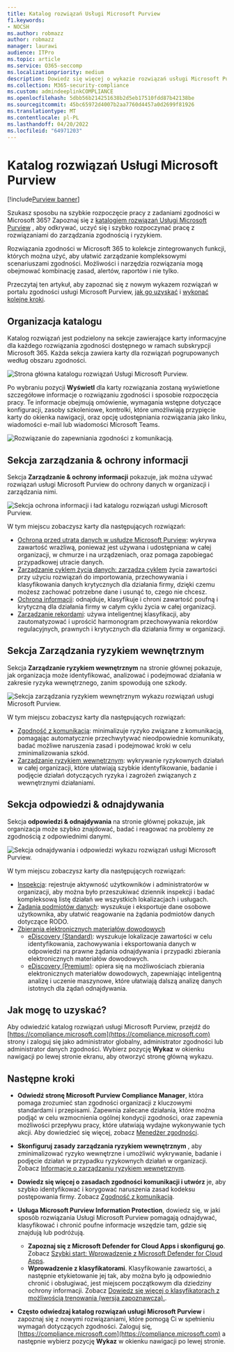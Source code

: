 ```yaml
---
title: Katalog rozwiązań Usługi Microsoft Purview
f1.keywords:
- NOCSH
ms.author: robmazz
author: robmazz
manager: laurawi
audience: ITPro
ms.topic: article
ms.service: O365-seccomp
ms.localizationpriority: medium
description: Dowiedz się więcej o wykazie rozwiązań usługi Microsoft Purview, w tym o tym, co zawiera, sposobie jego pobierania i kolejnych krokach.
ms.collection: M365-security-compliance
ms.custom: admindeeplinkCOMPLIANCE
ms.openlocfilehash: 5dbb56b214251638b2d5eb17510fdd87b42138be
ms.sourcegitcommit: 45bc65972d4007b2aa7760d4457a0d2699f81926
ms.translationtype: MT
ms.contentlocale: pl-PL
ms.lasthandoff: 04/20/2022
ms.locfileid: "64971203"
---
```

# <a name="microsoft-purview-solution-catalog"></a>Katalog rozwiązań Usługi Microsoft Purview

[!include[Purview banner](../includes/purview-rebrand-banner.md)]

Szukasz sposobu na szybkie rozpoczęcie pracy z zadaniami zgodności w Microsoft 365? Zapoznaj się z [katalogiem rozwiązań Usługi Microsoft Purview](https://compliance.microsoft.com/solutioncatalog) , aby odkrywać, uczyć się i szybko rozpoczynać pracę z rozwiązaniami do zarządzania zgodnością i ryzykiem.

Rozwiązania zgodności w Microsoft 365 to kolekcje zintegrowanych funkcji, których można użyć, aby ułatwić zarządzanie kompleksowymi scenariuszami zgodności. Możliwości i narzędzia rozwiązania mogą obejmować kombinację zasad, alertów, raportów i nie tylko.

Przeczytaj ten artykuł, aby zapoznać się z nowym wykazem rozwiązań w portalu zgodności usługi Microsoft Purview, [jak go uzyskać](#how-do-i-get-this) i [wykonać kolejne kroki](#next-steps).

## <a name="catalog-organization"></a>Organizacja katalogu

Katalog rozwiązań jest podzielony na sekcje zawierające karty informacyjne dla każdego rozwiązania zgodności dostępnego w ramach subskrypcji Microsoft 365. Każda sekcja zawiera karty dla rozwiązań pogrupowanych według obszaru zgodności.

![Strona główna katalogu rozwiązań Usługi Microsoft Purview.](../media/m365-solution-catalog-home.png)

Po wybraniu pozycji **Wyświetl** dla karty rozwiązania zostaną wyświetlone szczegółowe informacje o rozwiązaniu zgodności i sposobie rozpoczęcia pracy. Te informacje obejmują omówienie, wymagania wstępne dotyczące konfiguracji, zasoby szkoleniowe, kontrolki, które umożliwiają przypięcie karty do okienka nawigacji, oraz opcję udostępniania rozwiązania jako linku, wiadomości e-mail lub wiadomości Microsoft Teams.

![Rozwiązanie do zapewniania zgodności z komunikacją.](../media/m365-solution-catalog-communication-compliance.png)

## <a name="information-protection--governance-section"></a>Sekcja zarządzania & ochrony informacji

Sekcja **Zarządzanie & ochrony informacji** pokazuje, jak można używać rozwiązań usługi Microsoft Purview do ochrony danych w organizacji i zarządzania nimi.

![Sekcja ochrona informacji i ład katalogu rozwiązań usługi Microsoft Purview.](../media/m365-solution-catalog-information-protection-governance.png)

W tym miejscu zobaczysz karty dla następujących rozwiązań:

- [Ochrona przed utratą danych w usłudze Microsoft Purview](dlp-learn-about-dlp.md): wykrywa zawartość wrażliwą, ponieważ jest używana i udostępniana w całej organizacji, w chmurze i na urządzeniach, oraz pomaga zapobiegać przypadkowej utracie danych.
- [Zarządzanie cyklem życia danych: zarządza cyklem](manage-data-governance.md) życia zawartości przy użyciu rozwiązań do importowania, przechowywania i klasyfikowania danych krytycznych dla działania firmy, dzięki czemu możesz zachować potrzebne dane i usunąć to, czego nie chcesz.
- [Ochrona informacji](information-protection.md): odnajduje, klasyfikuje i chroni zawartość poufną i krytyczną dla działania firmy w całym cyklu życia w całej organizacji.
- [Zarządzanie rekordami](records-management.md): używa inteligentnej klasyfikacji, aby zautomatyzować i uprościć harmonogram przechowywania rekordów regulacyjnych, prawnych i krytycznych dla działania firmy w organizacji.

## <a name="insider-risk-management-section"></a>Sekcja Zarządzania ryzykiem wewnętrznym

Sekcja **Zarządzanie ryzykiem wewnętrznym** na stronie głównej pokazuje, jak organizacja może identyfikować, analizować i podejmować działania w zakresie ryzyka wewnętrznego, zanim spowodują one szkody.

![Sekcja zarządzania ryzykiem wewnętrznym wykazu rozwiązań usługi Microsoft Purview.](../media/m365-solution-catalog-insider-risk-management.png)

W tym miejscu zobaczysz karty dla następujących rozwiązań:

- [Zgodność z komunikacją](communication-compliance.md): minimalizuje ryzyko związane z komunikacją, pomagając automatycznie przechwytywać nieodpowiednie komunikaty, badać możliwe naruszenia zasad i podejmować kroki w celu zminimalizowania szkód.
- [Zarządzanie ryzykiem wewnętrznym](insider-risk-management.md): wykrywanie ryzykownych działań w całej organizacji, które ułatwiają szybkie identyfikowanie, badanie i podjęcie działań dotyczących ryzyka i zagrożeń związanych z wewnętrznymi działaniami.

## <a name="discovery--response-section"></a>Sekcja odpowiedzi & odnajdywania

Sekcja **odpowiedzi & odnajdywania** na stronie głównej pokazuje, jak organizacja może szybko znajdować, badać i reagować na problemy ze zgodnością z odpowiednimi danymi.

![Sekcja odnajdywania i odpowiedzi wykazu rozwiązań usługi Microsoft Purview.](../media/m365-solution-catalog-discovery-response.png)

W tym miejscu zobaczysz karty dla następujących rozwiązań:

- [Inspekcja](search-the-audit-log-in-security-and-compliance.md): rejestruje aktywność użytkowników i administratorów w organizacji, aby można było przeszukiwać dziennik inspekcji i badać kompleksową listę działań we wszystkich lokalizacjach i usługach.
- [Żądania podmiotów danych](/compliance/regulatory/gdpr-manage-gdpr-data-subject-requests-with-the-dsr-case-tool): wyszukuje i eksportuje dane osobowe użytkownika, aby ułatwić reagowanie na żądania podmiotów danych dotyczące RODO.
- [Zbierania elektronicznych materiałów dowodowych](manage-legal-investigations.md)
    - [eDiscovery (Standard)](./get-started-core-ediscovery.md): wyszukuje lokalizacje zawartości w celu identyfikowania, zachowywania i eksportowania danych w odpowiedzi na prawne żądania odnajdywania i przypadki zbierania elektronicznych materiałów dowodowych.
    - [eDiscovery (Premium)](overview-ediscovery-20.md): opiera się na możliwościach zbierania elektronicznych materiałów dowodowych, zapewniając inteligentną analizę i uczenie maszynowe, które ułatwiają dalszą analizę danych istotnych dla żądań odnajdywania.

## <a name="how-do-i-get-this"></a>Jak mogę to uzyskać?

Aby odwiedzić katalog rozwiązań usługi Microsoft Purview, przejdź do [https://compliance.microsoft.com](https://compliance.microsoft.com) strony i zaloguj się jako administrator globalny, administrator zgodności lub administrator danych zgodności. Wybierz pozycję **Wykaz** w okienku nawigacji po lewej stronie ekranu, aby otworzyć stronę główną wykazu.

## <a name="next-steps"></a>Następne kroki

- **Odwiedź stronę Microsoft Purview Compliance Manager**, która pomaga zrozumieć stan zgodności organizacji z kluczowymi standardami i przepisami. Zapewnia zalecane działania, które można podjąć w celu wzmocnienia ogólnej kondycji zgodności, oraz zapewnia możliwości przepływu pracy, które ułatwiają wydajne wykonywanie tych akcji. Aby dowiedzieć się więcej, zobacz [Menedżer zgodności](compliance-manager.md).

- **Skonfiguruj zasady zarządzania ryzykiem wewnętrznym** , aby zminimalizować ryzyko wewnętrzne i umożliwić wykrywanie, badanie i podjęcie działań w przypadku ryzykownych działań w organizacji. Zobacz [Informacje o zarządzaniu ryzykiem wewnętrznym](insider-risk-management.md).

- **Dowiedz się więcej o zasadach zgodności komunikacji i utwórz** je, aby szybko identyfikować i korygować naruszenia zasad kodeksu postępowania firmy. Zobacz [Zgodność z komunikacją](communication-compliance.md).

- **Usługa Microsoft Purview Information Protection**, dowiedz się, w jaki sposób rozwiązania Usługi Microsoft Purview pomagają odnajdywać, klasyfikować i chronić poufne informacje wszędzie tam, gdzie się znajdują lub podróżują.
    - **Zapoznaj się z Microsoft Defender for Cloud Apps i skonfiguruj go**. Zobacz [Szybki start: Wprowadzenie z Microsoft Defender for Cloud Apps](/cloud-app-security/getting-started-with-cloud-app-security).
    - **Wprowadzenie z klasyfikatorami**. Klasyfikowanie zawartości, a następnie etykietowanie jej tak, aby można było ją odpowiednio chronić i obsługiwać, jest miejscem początkowym dla dziedziny ochrony informacji. Zobacz [Dowiedz się więcej o klasyfikatorach z możliwością trenowania (wersja zapoznawcza).](classifier-learn-about.md).

- **Często odwiedzaj katalog rozwiązań usługi Microsoft Purview** i zapoznaj się z nowymi rozwiązaniami, które pomogą Ci w spełnieniu wymagań dotyczących zgodności. Zaloguj się, [https://compliance.microsoft.com](https://compliance.microsoft.com) a następnie wybierz pozycję **Wykaz** w okienku nawigacji po lewej stronie.
